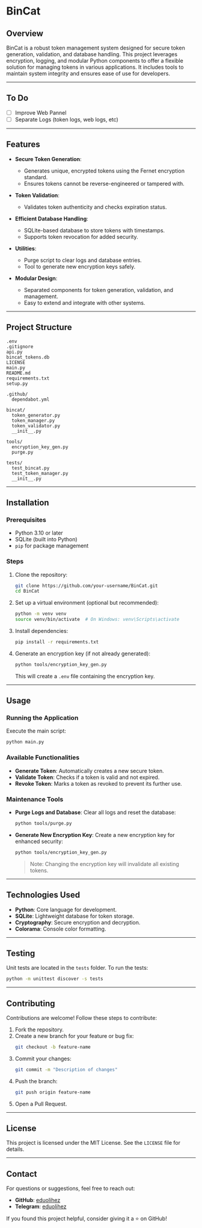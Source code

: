 # BinCat

## Overview
BinCat is a robust token management system designed for secure token generation, validation, and database handling. This project leverages encryption, logging, and modular Python components to offer a flexible solution for managing tokens in various applications. It includes tools to maintain system integrity and ensures ease of use for developers.

---

## To Do
- [ ] Improve Web Pannel
- [ ] Separate Logs (token logs, web logs, etc)

---
## Features
- **Secure Token Generation**:
  - Generates unique, encrypted tokens using the Fernet encryption standard.
  - Ensures tokens cannot be reverse-engineered or tampered with.

- **Token Validation**:
  - Validates token authenticity and checks expiration status.

- **Efficient Database Handling**:
  - SQLite-based database to store tokens with timestamps.
  - Supports token revocation for added security.

- **Utilities**:
  - Purge script to clear logs and database entries.
  - Tool to generate new encryption keys safely.

- **Modular Design**:
  - Separated components for token generation, validation, and management.
  - Easy to extend and integrate with other systems.

---

## Project Structure
```
.env
.gitignore
api.py
bincat_tokens.db
LICENSE
main.py
README.md
requirements.txt
setup.py

.github/
  dependabot.yml

bincat/
  token_generator.py
  token_manager.py
  token_validator.py
  __init__.py

tools/
  encryption_key_gen.py
  purge.py

tests/
  test_bincat.py
  test_token_manager.py
  __init__.py
```

---

## Installation
### Prerequisites
- Python 3.10 or later
- SQLite (built into Python)
- `pip` for package management

### Steps
1. Clone the repository:
   ```bash
   git clone https://github.com/your-username/BinCat.git
   cd BinCat
   ```

2. Set up a virtual environment (optional but recommended):
   ```bash
   python -m venv venv
   source venv/bin/activate  # On Windows: venv\Scripts\activate
   ```

3. Install dependencies:
   ```bash
   pip install -r requirements.txt
   ```

4. Generate an encryption key (if not already generated):
   ```bash
   python tools/encryption_key_gen.py
   ```
   This will create a `.env` file containing the encryption key.

---

## Usage
### Running the Application
Execute the main script:
```bash
python main.py
```

### Available Functionalities
- **Generate Token**: Automatically creates a new secure token.
- **Validate Token**: Checks if a token is valid and not expired.
- **Revoke Token**: Marks a token as revoked to prevent its further use.

### Maintenance Tools
- **Purge Logs and Database**:
  Clear all logs and reset the database:
  ```bash
  python tools/purge.py
  ```
- **Generate New Encryption Key**:
  Create a new encryption key for enhanced security:
  ```bash
  python tools/encryption_key_gen.py
  ```
  > Note: Changing the encryption key will invalidate all existing tokens.

---

## Technologies Used
- **Python**: Core language for development.
- **SQLite**: Lightweight database for token storage.
- **Cryptography**: Secure encryption and decryption.
- **Colorama**: Console color formatting.

---

## Testing
Unit tests are located in the `tests` folder. To run the tests:
```bash
python -m unittest discover -s tests
```

---

## Contributing
Contributions are welcome! Follow these steps to contribute:
1. Fork the repository.
2. Create a new branch for your feature or bug fix:
   ```bash
   git checkout -b feature-name
   ```
3. Commit your changes:
   ```bash
   git commit -m "Description of changes"
   ```
4. Push the branch:
   ```bash
   git push origin feature-name
   ```
5. Open a Pull Request.

---

## License
This project is licensed under the MIT License. See the `LICENSE` file for details.

---

## Contact
For questions or suggestions, feel free to reach out:
- **GitHub**: [eduolihez](https://github.com/eduolihez)
- **Telegram**: [eduolihez](t.me/eduolihez)

If you found this project helpful, consider giving it a ⭐ on GitHub!


